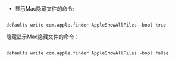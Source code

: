 - 显示Mac隐藏文件的命令:   
``` 

defaults write com.apple.finder AppleShowAllFiles -bool true 
```  

隐藏显示Mac隐藏文件的命令： 
``` 

defaults write com.apple.finder AppleShowAllFiles -bool false  
```